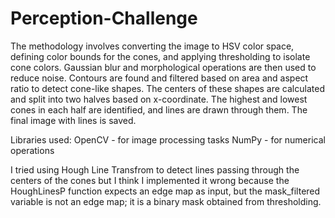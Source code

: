 # Perception-Challenge

The methodology involves converting the image to HSV color space, defining color bounds for the cones, and applying thresholding to isolate cone colors. Gaussian blur and morphological operations are then used to reduce noise. Contours are found and filtered based on area and aspect ratio to detect cone-like shapes. The centers of these shapes are calculated and split into two halves based on x-coordinate. The highest and lowest cones in each half are identified, and lines are drawn through them. The final image with lines is saved.

Libraries used:
OpenCV - for image processing tasks
NumPy - for numerical operations

I tried using Hough Line Transfrom to detect lines passing through the centers of the cones but I think I implemented it wrong because the HoughLinesP function expects an edge map as input, but the mask_filtered variable is not an edge map; it is a binary mask obtained from thresholding.




